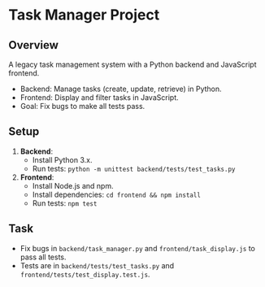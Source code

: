 # Task Manager Project

## Overview
A legacy task management system with a Python backend and JavaScript frontend.
- Backend: Manage tasks (create, update, retrieve) in Python.
- Frontend: Display and filter tasks in JavaScript.
- Goal: Fix bugs to make all tests pass.

## Setup
1. **Backend**:
   - Install Python 3.x.
   - Run tests: `python -m unittest backend/tests/test_tasks.py`
2. **Frontend**:
   - Install Node.js and npm.
   - Install dependencies: `cd frontend && npm install`
   - Run tests: `npm test`

## Task
- Fix bugs in `backend/task_manager.py` and `frontend/task_display.js` to pass all tests.
- Tests are in `backend/tests/test_tasks.py` and `frontend/tests/test_display.test.js`.

